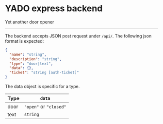 # YADO express backend

Yet another door opener

---

The backend accepts JSON post request under `/api/`. The following json format is expected:

```json
{
  "name": "string",
  "description": "string",
  "type": "door|text",
  "data": {},
  "ticket": "string [auth-ticket]"
}
```

The data object is specific for a type.

| Type | `data`                 |
|------|------------------------|
| door | `"open"` or `"closed"` |
| text | `string`               |
